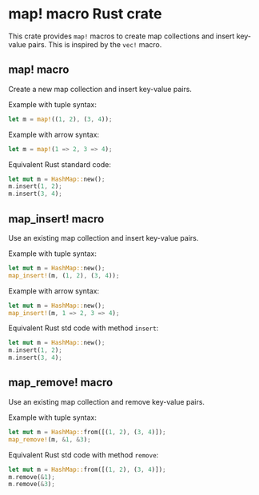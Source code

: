 # map! macro Rust crate

This crate provides `map!` macros to create map collections and
insert key-value pairs. This is inspired by the `vec!` macro.

## map! macro

Create a new map collection and insert key-value pairs.

Example with tuple syntax:

```rust
let m = map!((1, 2), (3, 4));
```

Example with arrow syntax:

```rust
let m = map!(1 => 2, 3 => 4);
```

Equivalent Rust standard code:

```rust
let mut m = HashMap::new();
m.insert(1, 2);
m.insert(3, 4);
```

## map_insert! macro

Use an existing map collection and insert key-value pairs.

Example with tuple syntax:

```rust
let mut m = HashMap::new();
map_insert!(m, (1, 2), (3, 4));
```

Example with arrow syntax:

```rust
let mut m = HashMap::new();
map_insert!(m, 1 => 2, 3 => 4);
```

Equivalent Rust std code with method `insert`:

```rust
let mut m = HashMap::new();
m.insert(1, 2);
m.insert(3, 4);
```

## map_remove! macro

Use an existing map collection and remove key-value pairs.

Example with tuple syntax:

```rust
let mut m = HashMap::from([(1, 2), (3, 4)]);
map_remove!(m, &1, &3);
```

Equivalent Rust std code with method `remove`:

```rust
let mut m = HashMap::from([(1, 2), (3, 4)]);
m.remove(&1);
m.remove(&3);
```
